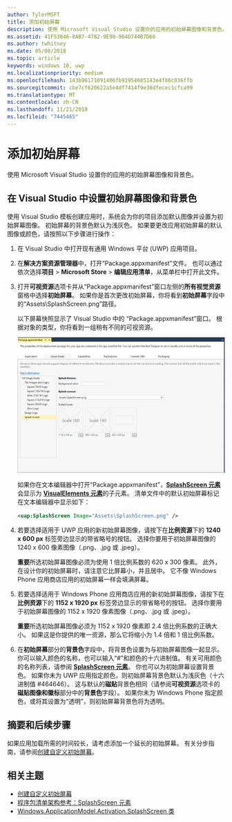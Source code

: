 ```yaml
---
author: TylerMSFT
title: 添加初始屏幕
description: 使用 Microsoft Visual Studio 设置你的应用的初始屏幕图像和背景色。
ms.assetid: 41F53046-8AB7-4782-9E90-964D744B7D66
ms.author: twhitney
ms.date: 05/08/2018
ms.topic: article
keywords: windows 10, uwp
ms.localizationpriority: medium
ms.openlocfilehash: 143b96171091406fb91954685143e4f86c036ffb
ms.sourcegitcommit: cbe7cf620622a5e4df7414f9e38dfecec1cfca99
ms.translationtype: MT
ms.contentlocale: zh-CN
ms.lasthandoff: 11/21/2018
ms.locfileid: "7445465"
---
```

# <a name="add-a-splash-screen"></a>添加初始屏幕

使用 Microsoft Visual Studio 设置你的应用的初始屏幕图像和背景色。

## <a name="set-the-splash-screen-image-and-background-color-in-visual-studio"></a>在 Visual Studio 中设置初始屏幕图像和背景色

使用 Visual Studio 模板创建应用时，系统会为你的项目添加默认图像并设置为初始屏幕图像。 初始屏幕的背景色默认为浅灰色。 如果要更改应用初始屏幕的默认图像或颜色，请按照以下步骤进行操作：

1. 在 Visual Studio 中打开现有通用 Windows 平台 (UWP) 应用项目。
2. 在**解决方案资源管理器**中，打开“Package.appxmanifest”文件。 也可以通过依次选择**项目** &gt; **Microsoft Store** &gt; **编辑应用清单**，从菜单栏中打开此文件。
3. 打开**可视资源**选项卡并从“Package.appxmanifest”窗口左侧的**所有视觉资源**窗格中选择**初始屏幕**。 如果你是首次更改初始屏幕，你将看到**初始屏幕**字段中的“Assets\SplashScreen.png”路径。

    以下屏幕快照显示了 Visual Studio 中的 “Package.appxmanifest”窗口。 根据对象的类型，你将看到一组稍有不同的可视资源。

    ![Visual Studio 2017 中“Package.appxmanifest”窗口的屏幕快照](images/appmanifest.png)

    如果你在文本编辑器中打开“Package.appxmanifest”，[**SplashScreen 元素**](https://msdn.microsoft.com/library/windows/apps/br211467)会显示为 [**VisualElements 元素**](https://msdn.microsoft.com/library/windows/apps/br211471)的子元素。 清单文件中的默认初始屏幕标记在文本编辑器中显示如下：

    ```xml
    <uap:SplashScreen Image="Assets\SplashScreen.png" />
    ```

4. 若要选择适用于 UWP 应用的新初始屏幕图像，请按下在**比例资源**下的 **1240 x 600 px** 标签旁边显示的带省略号的按钮。 选择你要用于初始屏幕图像的 1240 x 600 像素图像（.png、.jpg 或 .jpeg）。

    **重要**所选初始屏幕图像必须为使用 1 倍比例系数的 620 x 300 像素。 此外，在设计你的初始屏幕时，请注意它比屏幕小，并且居中。 它不像 Windows Phone 应用商店应用的初始屏幕一样会填满屏幕。

5. 若要选择适用于 Windows Phone 应用商店应用的新初始屏幕图像，请按下在**比例资源**下的 **1152 x 1920 px** 标签旁边显示的带省略号的按钮。 选择你要用于初始屏幕图像的 1152 x 1920 像素图像（.png、.jpg 或 .jpeg）。

    **重要**所选初始屏幕图像必须为 1152 x 1920 像素即 2.4 倍比例系数的正确大小。 如果这是你提供的唯一资源，那么它将缩小为 1.4 倍和 1 倍比例系数。

6. 在**初始屏幕**部分的**背景色**字段中，将背景色设置为与初始屏幕图像一起显示。 你可以输入颜色的名称，也可以输入“#”和颜色的十六进制值。 有关可用颜色的名称列表，请参阅 [**SplashScreen 元素**](https://msdn.microsoft.com/library/windows/apps/br211467)。 你也可以为初始屏幕设置背景色。 如果你未为 UWP 应用指定颜色，则初始屏幕背景色默认为浅灰色（十六进制值 \#464646）。 这与默认的**磁贴**背景色相同（请参阅**可视资源**选项卡的**磁贴图像和徽标**部分中的**背景色**字段）。 如果你未为 Windows Phone 指定颜色，或将其设置为“透明”，则初始屏幕背景色将为透明。

## <a name="summary-and-next-steps"></a>摘要和后续步骤

如果应用加载所需的时间较长，请考虑添加一个延长的初始屏幕。 有关分步指南，请参阅[创建自定义初始屏幕](create-a-customized-splash-screen.md)。

## <a name="related-topics"></a>相关主题

* [创建自定义初始屏幕](create-a-customized-splash-screen.md)
* [程序包清单架构参考：SplashScreen 元素](https://msdn.microsoft.com/library/windows/apps/br211467)
* [Windows.ApplicationModel.Activation.SplashScreen 类](https://msdn.microsoft.com/library/windows/apps/br224763)